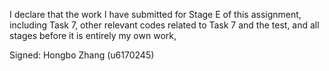 I declare that the work I have submitted for Stage E of this assignment, including Task 7, other relevant codes related to Task 7 and the test, and all stages before it is entirely my own work,

Signed: Hongbo Zhang (u6170245)
